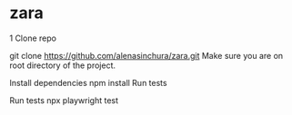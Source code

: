 # zara
1 Clone repo

   git clone https://github.com/alenasinchura/zara.git
   Make sure you are on root directory of the project.

Install dependencies
   npm install
   Run tests

Run tests
   npx playwright test